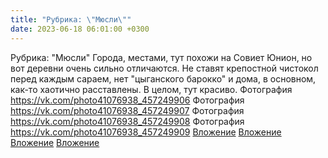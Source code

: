 ```yaml
---
title: "Рубрика: \"Мюсли\""
date: 2023-06-18 06:01:00 +0300
---
```


Рубрика: "Мюсли"
Города, местами, тут похожи на Совиет Юнион, но вот деревни очень сильно отличаются. Не ставят крепостной чистокол перед каждым сараем, нет "цыганского барокко" и дома, в основном, как-то хаотично расставлены. В целом, тут красиво.
Фотография
<a class="vk-attach" href="https://vk.com/photo41076938_457249906">https://vk.com/photo41076938_457249906</a>
Фотография
<a class="vk-attach" href="https://vk.com/photo41076938_457249907">https://vk.com/photo41076938_457249907</a>
Фотография
<a class="vk-attach" href="https://vk.com/photo41076938_457249908">https://vk.com/photo41076938_457249908</a>
Фотография
<a class="vk-attach" href="https://vk.com/photo41076938_457249909">https://vk.com/photo41076938_457249909</a>
<a class="vk-attach" href="https://vk.com/photo41076938_457249906">Вложение</a>
<a class="vk-attach" href="https://vk.com/photo41076938_457249907">Вложение</a>
<a class="vk-attach" href="https://vk.com/photo41076938_457249908">Вложение</a>
<a class="vk-attach" href="https://vk.com/photo41076938_457249909">Вложение</a>
